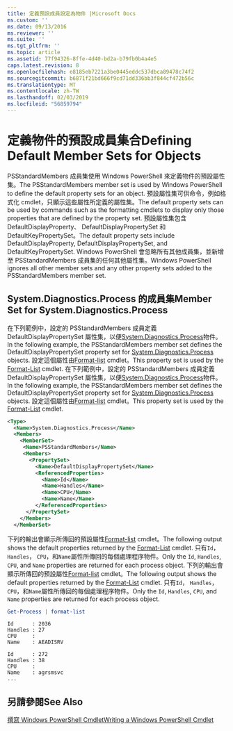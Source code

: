 ```yaml
---
title: 定義預設成員設定為物件 |Microsoft Docs
ms.custom: ''
ms.date: 09/13/2016
ms.reviewer: ''
ms.suite: ''
ms.tgt_pltfrm: ''
ms.topic: article
ms.assetid: 77f94326-8ffe-4d40-bd2a-b79fb0b4a4e5
caps.latest.revision: 8
ms.openlocfilehash: e8185eb7221a3be0445eddc537dbca89478c74f2
ms.sourcegitcommit: b6871f21bd666f9cd71dd336bb3f844cf472b56c
ms.translationtype: MT
ms.contentlocale: zh-TW
ms.lasthandoff: 02/03/2019
ms.locfileid: "56859794"
---
```

# <a name="defining-default-member-sets-for-objects"></a><span data-ttu-id="11213-102">定義物件的預設成員集合</span><span class="sxs-lookup"><span data-stu-id="11213-102">Defining Default Member Sets for Objects</span></span>

<span data-ttu-id="11213-103">PSStandardMembers 成員集使用 Windows PowerShell 來定義物件的預設屬性集。</span><span class="sxs-lookup"><span data-stu-id="11213-103">The PSStandardMembers member set is used by Windows PowerShell to define the default property sets for an object.</span></span> <span data-ttu-id="11213-104">預設屬性集可供命令，例如格式化 cmdlet，只顯示這些屬性所定義的屬性集。</span><span class="sxs-lookup"><span data-stu-id="11213-104">The default property sets can be used by commands such as the formatting cmdlets to display only those properties that are defined by the property set.</span></span> <span data-ttu-id="11213-105">預設屬性集包含 DefaultDisplayProperty、 DefaultDisplayPropertySet 和 DefaultKeyPropertySet。</span><span class="sxs-lookup"><span data-stu-id="11213-105">The default property sets include DefaultDisplayProperty, DefaultDisplayPropertySet, and DefaultKeyPropertySet.</span></span> <span data-ttu-id="11213-106">Windows PowerShell 會忽略所有其他成員集，並新增至 PSStandardMembers 成員集的任何其他屬性集。</span><span class="sxs-lookup"><span data-stu-id="11213-106">Windows PowerShell ignores all other member sets and any other property sets added to the PSStandardMembers member set.</span></span>

## <a name="member-set-for-systemdiagnosticsprocess"></a><span data-ttu-id="11213-107">System.Diagnostics.Process 的成員集</span><span class="sxs-lookup"><span data-stu-id="11213-107">Member Set for System.Diagnostics.Process</span></span>

<span data-ttu-id="11213-108">在下列範例中，設定的 PSStandardMembers 成員定義 DefaultDisplayPropertySet 屬性集，以便[System.Diagnostics.Process](/dotnet/api/System.Diagnostics.Process)物件。</span><span class="sxs-lookup"><span data-stu-id="11213-108">In the following example, the PSStandardMembers member set defines the DefaultDisplayPropertySet property set for [System.Diagnostics.Process](/dotnet/api/System.Diagnostics.Process) objects.</span></span> <span data-ttu-id="11213-109">設定這個屬性由[Format-list](/powershell/module/Microsoft.PowerShell.Utility/Format-List) cmdlet。</span><span class="sxs-lookup"><span data-stu-id="11213-109">This property set is used by the [Format-List](/powershell/module/Microsoft.PowerShell.Utility/Format-List) cmdlet.</span></span>
<span data-ttu-id="11213-110">在下列範例中，設定的 PSStandardMembers 成員定義 DefaultDisplayPropertySet 屬性集，以便[System.Diagnostics.Process](/dotnet/api/System.Diagnostics.Process)物件。</span><span class="sxs-lookup"><span data-stu-id="11213-110">In the following example, the PSStandardMembers member set defines the DefaultDisplayPropertySet property set for [System.Diagnostics.Process](/dotnet/api/System.Diagnostics.Process) objects.</span></span> <span data-ttu-id="11213-111">設定這個屬性由[Format-list](/powershell/module/Microsoft.PowerShell.Utility/Format-List) cmdlet。</span><span class="sxs-lookup"><span data-stu-id="11213-111">This property set is used by the [Format-List](/powershell/module/Microsoft.PowerShell.Utility/Format-List) cmdlet.</span></span>

```xml
<Type>
  <Name>System.Diagnostics.Process</Name>
  <Members>
    <MemberSet>
     <Name>PSStandardMembers</Name>
     <Members>
       <PropertySet>
         <Name>DefaultDisplayPropertySet</Name>
         <ReferencedProperties>
           <Name>Id</Name>
           <Name>Handles</Name>
           <Name>CPU</Name>
           <Name>Name</Name>
         </ReferencedProperties>
      </PropertySet>
    </Members>
  </MemberSet>
```

<span data-ttu-id="11213-112">下列的輸出會顯示所傳回的預設屬性[Format-list](/powershell/module/Microsoft.PowerShell.Utility/Format-List) cmdlet。</span><span class="sxs-lookup"><span data-stu-id="11213-112">The following output shows the default properties returned by the [Format-List](/powershell/module/Microsoft.PowerShell.Utility/Format-List) cmdlet.</span></span> <span data-ttu-id="11213-113">只有`Id`， `Handles`， `CPU`，和`Name`屬性所傳回的每個處理程序物件。</span><span class="sxs-lookup"><span data-stu-id="11213-113">Only the `Id`, `Handles`, `CPU`, and `Name` properties are returned for each process object.</span></span>
<span data-ttu-id="11213-114">下列的輸出會顯示所傳回的預設屬性[Format-list](/powershell/module/Microsoft.PowerShell.Utility/Format-List) cmdlet。</span><span class="sxs-lookup"><span data-stu-id="11213-114">The following output shows the default properties returned by the [Format-List](/powershell/module/Microsoft.PowerShell.Utility/Format-List) cmdlet.</span></span> <span data-ttu-id="11213-115">只有`Id`， `Handles`， `CPU`，和`Name`屬性所傳回的每個處理程序物件。</span><span class="sxs-lookup"><span data-stu-id="11213-115">Only the `Id`, `Handles`, `CPU`, and `Name` properties are returned for each process object.</span></span>

```powershell
Get-Process | format-list
```

```output
Id      : 2036
Handles : 27
CPU     :
Name    : AEADISRV

Id      : 272
Handles : 38
CPU     :
Name    : agrsmsvc
...
```

## <a name="see-also"></a><span data-ttu-id="11213-116">另請參閱</span><span class="sxs-lookup"><span data-stu-id="11213-116">See Also</span></span>

[<span data-ttu-id="11213-117">撰寫 Windows PowerShell Cmdlet</span><span class="sxs-lookup"><span data-stu-id="11213-117">Writing a Windows PowerShell Cmdlet</span></span>](./writing-a-windows-powershell-cmdlet.md)
